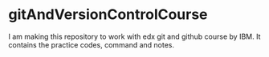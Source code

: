 # gitAndVersionControlCourse
I am making this repository to work with edx git and github course by IBM. It contains the practice codes, command and notes.
